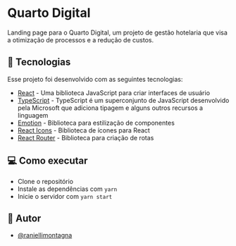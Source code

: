 # Quarto Digital

Landing page para o Quarto Digital, um projeto de gestão hotelaria que visa a otimização de processos e a redução de custos.

## 🚀 Tecnologias

Esse projeto foi desenvolvido com as seguintes tecnologias:

- [React](https://reactjs.org) - Uma biblioteca JavaScript para criar interfaces de usuário
- [TypeScript](https://www.typescriptlang.org/) - TypeScript é um superconjunto de JavaScript desenvolvido pela Microsoft que adiciona tipagem e alguns outros recursos a linguagem
- [Emotion](https://emotion.sh/) - Biblioteca para estilização de componentes
- [React Icons](https://react-icons.github.io/react-icons/) - Biblioteca de ícones para React
- [React Router](https://reactrouter.com/) - Biblioteca para criação de rotas

## 💻 Como executar

- Clone o repositório
- Instale as dependências com `yarn`
- Inicie o servidor com `yarn start`

## 📝 Autor

- [@raniellimontagna](https://www.github.com/raniellimontagna)

